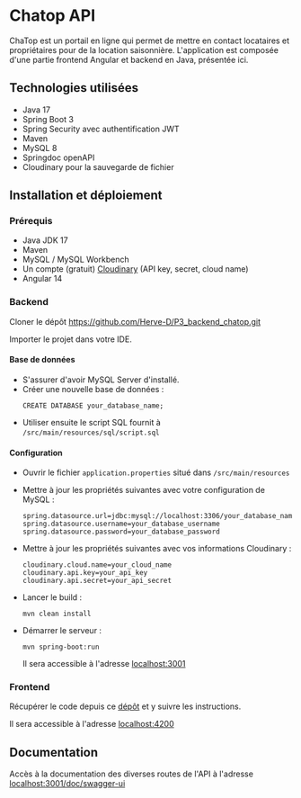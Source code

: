 # Chatop API

ChaTop est un portail en ligne qui permet de mettre en contact locataires et propriétaires pour de la location saisonnière.
L'application est composée d'une partie frontend Angular et backend en Java, présentée ici.


## Technologies utilisées

* Java 17
* Spring Boot 3
* Spring Security avec authentification JWT
* Maven
* MySQL 8
* Springdoc openAPI
* Cloudinary pour la sauvegarde de fichier

## Installation et déploiement

### Prérequis

* Java JDK 17
* Maven
* MySQL / MySQL Workbench
* Un compte (gratuit) [Cloudinary](https://cloudinary.com/) (API key, secret, cloud name)
* Angular 14

### Backend

Cloner le dépôt https://github.com/Herve-D/P3_backend_chatop.git

Importer le projet dans votre IDE.

#### Base de données

* S'assurer d'avoir MySQL Server d'installé.
* Créer une nouvelle base de données :
  ```
  CREATE DATABASE your_database_name;
  ```
* Utiliser ensuite le script SQL fournit à `/src/main/resources/sql/script.sql`

#### Configuration

* Ouvrir le fichier `application.properties` situé dans `/src/main/resources`
* Mettre à jour les propriétés suivantes avec votre configuration de MySQL :
  ```
  spring.datasource.url=jdbc:mysql://localhost:3306/your_database_name
  spring.datasource.username=your_database_username
  spring.datasource.password=your_database_password
  ```
* Mettre à jour les propriétés suivantes avec vos informations Cloudinary :
  ```
  cloudinary.cloud.name=your_cloud_name
  cloudinary.api.key=your_api_key
  cloudinary.api.secret=your_api_secret
  ```
* Lancer le build :
  ```
  mvn clean install
  ```
* Démarrer le serveur :
  ```
  mvn spring-boot:run
  ```
  
  Il sera accessible à l'adresse [localhost:3001](http://localhost:3001)

### Frontend

Récupérer le code depuis ce [dépôt](https://github.com/OpenClassrooms-Student-Center/Developpez-le-back-end-en-utilisant-Java-et-Spring.git) et y suivre les instructions.

Il sera accessible à l'adresse [localhost:4200](http://localhost:4200/)

## Documentation

Accès à la documentation des diverses routes de l'API à l'adresse [localhost:3001/doc/swagger-ui](http://localhost:3001/doc/swagger-ui/index.html)
